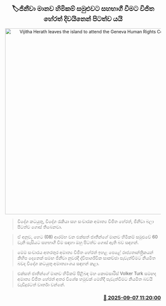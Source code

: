 <p align='center'><b><h2 align='center' title='Vijitha Herath leaves the island to attend the Geneva Human Rights Conference'>🏷ජිනීවා මානව හිමිකම් සමුළුවට සහභාගී වීමට විජිත හේරත් දිවයිනෙන් පිටත්ව යයි</h2></b></p>
<p align='center'><img src='https://helakuru.sgp1.cdn.digitaloceanspaces.com/esana/images/lib/vijitha-herath-un.jpg' width='600' alt='Vijitha Herath leaves the island to attend the Geneva Human Rights Conference'></p>

> විදේශ කටයුතු, විදේශ රැකියා සහ සංචාරක අමාත්‍ය විජිත හේරත්, ජිනීවා බලා පිටත්ව ගොස් තිබෙනවා.

> ඒ අනුව, හෙට (08) ආරම්භ වන එක්සත් ජාතීන්ගේ මානව හිමිකම් සමුළුවේ 60 වැනි සැසියට සහභාගී වීම සඳහා ඔහු පිටත්ව ගොස් ඇති බව සඳහන්.

> මෙම සංචාරය අතරතුර අමාත්‍ය විජිත හේරත් ඉහළ පෙළේ රාජ්‍යතාන්ත්‍රිකයන් කිහිප දෙනෙක් සමඟ ජිනීවා නුවරදී ද්විපාර්ශ්වික සාකච්ඡා පැවැත්වීමට නියමිත බවද විදේශ කටයුතු අමාත්‍යාංශය සඳහන් කළා.

> එක්සත් ජාතීන්ගේ මානව හිමිකම් පිළිබඳ මහ කොමසාරිස් Volker Turk සමඟද අමාත්‍ය විජිත හේරත් අතර විශේෂ හමුවක් මෙහිදී පැවැත්වීමට නියමිත බවයි වැඩිදුරටත් වාර්තා වන්නේ.



<h3 align='right'><a href='https://www.helakuru.lk/esana/p/113384/'>📅 2025-09-07 11:20:00</a></h3>
